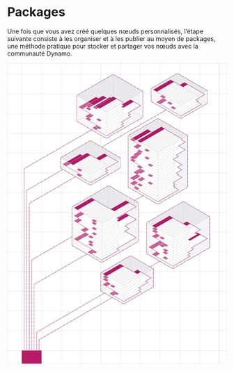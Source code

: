 # Packages

Une fois que vous avez créé quelques nœuds personnalisés, l’étape suivante consiste à les organiser et à les publier au moyen de packages, une méthode pratique pour stocker et partager vos nœuds avec la communauté Dynamo.

![IMAGE](../images/6-2/packagescover.jpg)
